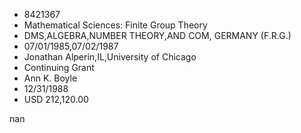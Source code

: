 
* 8421367
* Mathematical Sciences: Finite Group Theory
* DMS,ALGEBRA,NUMBER THEORY,AND COM, GERMANY (F.R.G.)
* 07/01/1985,07/02/1987
* Jonathan Alperin,IL,University of Chicago
* Continuing Grant
* Ann K. Boyle
* 12/31/1988
* USD 212,120.00

nan
